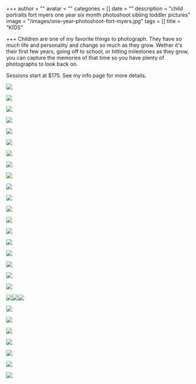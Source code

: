 +++
author = ""
avatar = ""
categories = []
date = ""
description = "child portraits fort myers one year six month photoshoot sibling toddler pictures"
image = "/images/one-year-photoshoot-fort-myers.jpg"
tags = []
title = "KIDS"

+++
Children are one of my favorite things to photograph.  They have so much life and personality and change so much as they grow.  Wether it's their first few years, going off to school, or hitting milestones as they grow, you can capture the memories of that time so you have plenty of photographs to look back on.

Sessions start at $175.  See my info page for more details.

![](/images/sarasota-child-children-photographer.jpg)

![](/images/one-year-girl-photoshoot-cape-coral.jpg)

![](/images/southwest-florida-child-photographer.jpg)

![](/images/one-year-child-photography-naples-southwest-florida.jpg)

![](/images/one-year-birthday-photo-session-fort-myers.jpg)

![](/images/fort-myers-family-photograpehr.jpg)

![](/images/family-children-toddler-photography-florida.jpg)

![](/images/cape-coral-child-children-one-year-photo-session.jpg)

![](/images/children-photography-fort-myers-beach.jpg)

![](/images/child-and-pet-photography-session-fort-myers.jpg)

![](/images/southwest-florida-sibling-session.jpg)

![](/images/fort-myers-summer-kids-photoshoot.jpg)

![](/images/fort-myers-beach-family-photography-kids.jpg)

![](/images/brother-photos-toddlers-sarasota-photographer.jpg)

![](/images/sibling-photos-toddler-child-photography-fort-myers-beach.jpg)

![](/images/bradenton-florida-child-photographer-family.jpg)

![](/images/sunset-sibling-photos-kids-fort-myers-beach.jpg)

![](/images/family-children-photographer-fort-myers-florida.jpg)

![](/images/kid-photoshoot-fort-myers.jpg)

![](/images/naples-child-photographer.jpg)![](/images/sister-photos-siblings-photoshoot-naples-florida-photographer.jpg)![](/images/sister-photoshoot-southwest-florida-photography.jpg)

![](/images/kids-sister-session-florida-photography.jpg)

![](/images/tampa-bay-toddler-photographer.jpg)

![](/images/tampa-toddler-photoshoot.jpg)

![](/images/tampa-bay-child-photography.jpg)

![](/images/tampa-fall-photoshoot-child.jpg)

![](/images/tampa-children-photos.jpg)

![](/images/tampa-child-photographer.jpg)